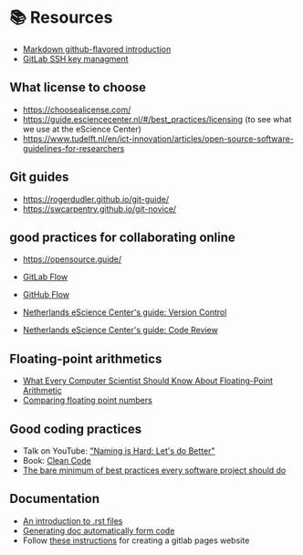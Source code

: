 # 📚 Resources

* [Markdown github-flavored introduction](https://guides.github.com/features/mastering-markdown/)
* [GitLab SSH key managment](https://docs.gitlab.com/ee/ssh/) 

## What license to choose
* https://choosealicense.com/
* https://guide.esciencecenter.nl/#/best_practices/licensing (to see what we use at the eScience Center)
* https://www.tudelft.nl/en/ict-innovation/articles/open-source-software-guidelines-for-researchers
 

## Git guides
* https://rogerdudler.github.io/git-guide/
* https://swcarpentry.github.io/git-novice/

## good practices for collaborating online
* https://opensource.guide/

* [GitLab Flow](https://docs.gitlab.com/ee/topics/gitlab_flow.html)
* [GitHub Flow](https://guides.github.com/introduction/flow/)
* [Netherlands eScience Center's guide: Version Control](https://guide.esciencecenter.nl/#/best_practices/version_control)
* [Netherlands eScience Center's guide: Code Review](https://guide.esciencecenter.nl/#/best_practices/code_review)

## Floating-point arithmetics
* [What Every Computer Scientist Should Know About Floating-Point Arithmetic](https://docs.oracle.com/cd/E19957-01/806-3568/ncg_goldberg.html)
* [Comparing floating point numbers](https://stackoverflow.com/questions/4915462/how-should-i-do-floating-point-comparison)

## Good coding practices
* Talk on YouTube: ["Naming is Hard: Let's do Better"](https://www.youtube.com/watch?v=MBRoCdtZOYg&ab_channel=CppCon)
* Book: [Clean Code](https://www.goodreads.com/book/show/3735293-clean-code)
* [The bare minimum of best practices every software project should do](https://guide.esciencecenter.nl/#/best_practices/checklist)

## Documentation
* [An introduction to .rst files](https://www.sphinx-doc.org/en/master/usage/restructuredtext/basics.html)
* [Generating doc automatically form code](https://www.sphinx-doc.org/en/master/usage/extensions/autodoc.html)
* Follow [these instructions](https://docs.gitlab.com/ee/user/project/pages/getting_started/pages_forked_sample_project.html) for creating a gitlab pages website
